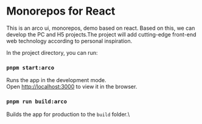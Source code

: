 # Monorepos for React

This is an arco ui, monorepos, demo based on react. Based on this, we can develop the PC and H5 projects.The project will add cutting-edge front-end web technology according to personal inspiration.

In the project directory, you can run:

### `pnpm start:arco`

Runs the app in the development mode.\
Open [http://localhost:3000](http://localhost:3000) to view it in the browser.

### `pnpm run build:arco`

Builds the app for production to the `build` folder.\
